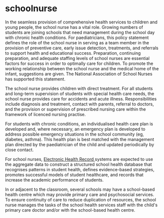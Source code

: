 # schoolnurse
In the seamless provision of comprehensive health services to children and young people, the school nurse has a vital role. Growing numbers of students are joining schools that need management during the school day with chronic health conditions. For paediatricians, this policy statement defines the role of the school nurse in serving as a team member in the provision of preventive care, early issue detection, treatments, and referrals to support health and educational success. Preparation, continuing preparation, and adequate staffing levels of school nurses are essential factors for success in order to optimally care for children. To promote the working relationship between the school nurse and the medical home of the infant, suggestions are given. The National Association of School Nurses has supported this statement. 

The school nurse provides children with direct treatment. For all students and long-term supervision of students with special health care needs, the school nurse provides care for accidents and acute illness. Responsibilities include diagnosis and treatment, contact with parents, referral to doctors, and the provision or supervision of prescribed nursing care within the framework of licenced nursing practise. 

For students with chronic conditions, an individualised health care plan is developed and, where necessary, an emergency plan is developed to address possible emergency situations in the school community (eg, diabetes, asthma). This health plan is best matched with the management plan directed by the paediatrician of the child and updated periodically by close contact. 

For school nurses, <a href="https://www.eduhealthsystem.com/">Electronic Health Record </a>systems are expected to use the aggregate data to construct a structured school health database that recognises patterns in student health, defines evidence-based strategies, promotes successful models of student healthcare, and records that increase the academic performance of students. 

In or adjacent to the classroom, several schools may have a school-based health centre which may provide primary care and psychosocial services. To ensure continuity of care to reduce duplication of resources, the school nurse manages the tasks of the school health services staff with the child's primary care doctor and/or with the school-based health centre. 
